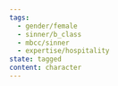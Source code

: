 ```yaml
---
tags:
  - gender/female
  - sinner/b_class
  - mbcc/sinner
  - expertise/hospitality
state: tagged
content: character
---
```

